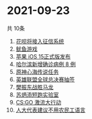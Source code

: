 # 2021-09-23
  共 10条

  <!-- BEGIN -->
  <!-- 最后更新时间:Thu Sep 23 2021 00:38:26 GMT+0000 (Coordinated Universal Time) -->
  1. [花呗将接入征信系统](https://www.zhihu.com/search?q=花呗)
1. [鱿鱼游戏](https://www.zhihu.com/search?q=鱿鱼游戏)
1. [苹果 iOS 15正式版发布](https://www.zhihu.com/search?q=ios15)
1. [哈尔滨新增确诊病例 8 例](https://www.zhihu.com/search?q=哈尔滨疫情)
1. [原神心海传说任务](https://www.zhihu.com/search?q=原神)
1. [英雄联盟全球总决赛抽签](https://www.zhihu.com/search?q=s11)
1. [樊振东战胜马龙](https://www.zhihu.com/search?q=樊振东)
1. [苏炳添短跑实验室](https://www.zhihu.com/search?q=苏炳添)
1. [CS:GO 激流大行动](https://www.zhihu.com/search?q=激流大行动)
1. [人大代表建议不用农民工语言](https://www.zhihu.com/search?q=农民工语言)
  <!-- END -->
  